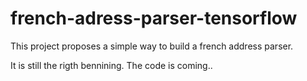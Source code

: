 # french-adress-parser-tensorflow
This project proposes a simple way to build a french address parser.

It is still the rigth bennining. The code is coming..